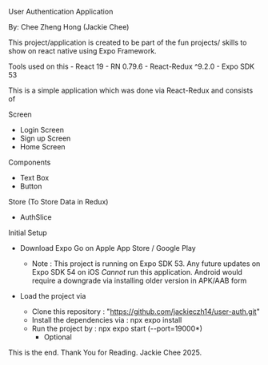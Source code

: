 User Authentication Application

By: Chee Zheng Hong (Jackie Chee)

This project/application is created to be part of the fun projects/ skills to show on react native using Expo Framework.

Tools used on this
    - React 19
    - RN 0.79.6
    - React-Redux ^9.2.0
    - Expo SDK 53

This is a simple application which was done via React-Redux and consists of 

Screen
 - Login Screen
 - Sign up Screen
 - Home Screen

Components
 - Text Box
 - Button

Store (To Store Data in Redux)
 - AuthSlice


Initial Setup
 - Download Expo Go on Apple App Store / Google Play
    * Note : This project is running on Expo SDK 53. Any future updates on Expo SDK 54 on iOS *Cannot* run this application. Android would require a downgrade via installing older version in APK/AAB form

 - Load the project via
    - Clone this repository : "https://github.com/jackieczh14/user-auth.git"
    - Install the dependencies via : npx expo install
    - Run the project by : npx expo start (--port=19000*)
        * Optional

This is the end.
Thank You for Reading.
Jackie Chee 2025.